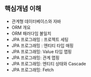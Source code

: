 ## 핵심개념 이해

- 관계형 데이터베이스와 자바
- ORM 개요
- ORM 패러다임 불일치
- JPA 프로그래밍 : 프로젝트 세팅
- JPA 프로그래밍 : 엔티티 타입 매핑
- JPA 프로그래밍: Value 타입 맵핑
- JPA 프로그래밍: 관계 맵핑
- JPA 프로그래밍: 엔티티 상태와 Cascade
- JPA 프로그래밍: Fetch

